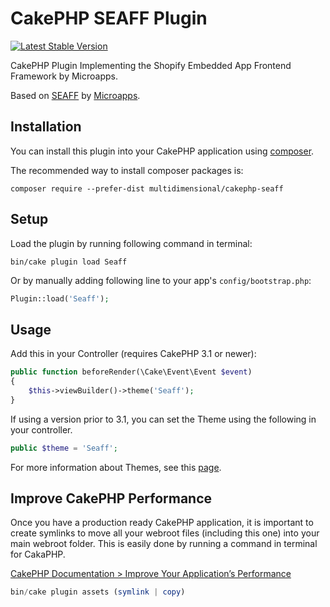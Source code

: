 # CakePHP SEAFF Plugin

[![Latest Stable Version](https://poser.pugx.org/multidimensional/cakephp-seaff/v/stable.svg)](https://packagist.org/packages/multidimensional/cakephp-seaff)

CakePHP Plugin Implementing the Shopify Embedded App Frontend Framework by Microapps.

Based on [SEAFF](https://github.com/microapps/Shopify-Embedded-App-Frontend-Framework) by [Microapps](http://microapps.com).

## Installation

You can install this plugin into your CakePHP application using [composer](http://getcomposer.org).

The recommended way to install composer packages is:

```
composer require --prefer-dist multidimensional/cakephp-seaff
```

## Setup

Load the plugin by running following command in terminal:

```
bin/cake plugin load Seaff
```

Or by manually adding following line to your app's `config/bootstrap.php`:

```php
Plugin::load('Seaff');
```

## Usage

Add this in your Controller (requires CakePHP 3.1 or newer):

```php
public function beforeRender(\Cake\Event\Event $event)
{
	$this->viewBuilder()->theme('Seaff');
}
```

If using a version prior to 3.1, you can set the Theme using the following in your controller.

```php
public $theme = 'Seaff';
```

For more information about Themes, see this [page](http://book.cakephp.org/3.0/en/views/themes.html).

## Improve CakePHP Performance

Once you have a production ready CakePHP application, it is important to create symlinks to move all your webroot files (including this one) into your main webroot folder. This is easily done by running a command in terminal for CakaPHP.

[CakePHP Documentation > Improve Your Application’s Performance](http://book.cakephp.org/3.0/en/deployment.html#improve-your-application-s-performance)

```php
bin/cake plugin assets (symlink | copy)
```
